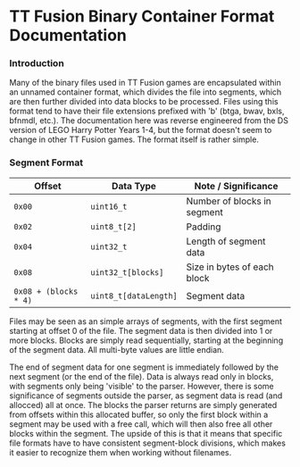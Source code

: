 # TT Fusion Binary Container Format Documentation
### Introduction
Many of the binary files used in TT Fusion games are encapsulated within an unnamed container format, which divides the file into segments, which are then further divided into data blocks to be processed. Files using this format tend to have their file extensions prefixed with 'b' (btga, bwav, bxls, bfnmdl, etc.). The documentation here was reverse engineered from the DS version of LEGO Harry Potter Years 1-4, but the format doesn't seem to change in other TT Fusion games. The format itself is rather simple.
### Segment Format
| Offset                | Data Type            | Note / Significance |
| --------------------- | -------------------- | ------------------- |
| `0x00`                | `uint16_t`           | Number of blocks in segment |
| `0x02`                | `uint8_t[2]`         | Padding                     |
| `0x04`                | `uint32_t`           | Length of segment data      |
| `0x08`                | `uint32_t[blocks]`   | Size in bytes of each block |
| `0x08 + (blocks * 4)` | `uint8_t[dataLength]`| Segment data                |

Files may be seen as an simple arrays of segments, with the first segment starting at offset 0 of the file. The segment data is then divided into 1 or more blocks. Blocks are simply read sequentially, starting at the beginning of the segment data. All multi-byte values are little endian.

The end of segment data for one segment is immediately followed by the next segment (or the end of the file). Data is always read only in blocks, with segments only being 'visible' to the parser. However, there is some significance of segments outside the parser, as segment data is read (and allocced) all at once. The blocks the parser returns are simply generated from offsets within this allocated buffer, so only the first block within a segment may be used with a free call, which will then also free all other blocks within the segment. The upside of this is that it means that specific file formats have to have consistent segment-block divisions, which makes it easier to recognize them when working without filenames. 
